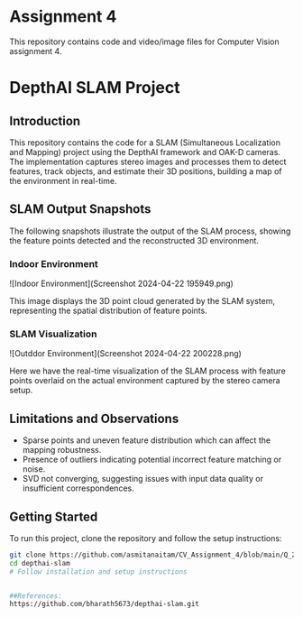# Assignment 4

This repository contains code and video/image files for Computer Vision assignment 4.

# DepthAI SLAM Project

## Introduction

This repository contains the code for a SLAM (Simultaneous Localization and Mapping) project using the DepthAI framework and OAK-D cameras. The implementation captures stereo images and processes them to detect features, track objects, and estimate their 3D positions, building a map of the environment in real-time.

## SLAM Output Snapshots

The following snapshots illustrate the output of the SLAM process, showing the feature points detected and the reconstructed 3D environment.

### Indoor Environment
![Indoor Environment](Screenshot 2024-04-22 195949.png)

This image displays the 3D point cloud generated by the SLAM system, representing the spatial distribution of feature points.

### SLAM Visualization
![Outddor Environment](Screenshot 2024-04-22 200228.png)

Here we have the real-time visualization of the SLAM process with feature points overlaid on the actual environment captured by the stereo camera setup.

## Limitations and Observations

- Sparse points and uneven feature distribution which can affect the mapping robustness.
- Presence of outliers indicating potential incorrect feature matching or noise.
- SVD not converging, suggesting issues with input data quality or insufficient correspondences.


## Getting Started

To run this project, clone the repository and follow the setup instructions:

```bash
git clone https://github.com/asmitanaitam/CV_Assignment_4/blob/main/Q_2_depthai-slam
cd depthai-slam
# Follow installation and setup instructions


##References:
https://github.com/bharath5673/depthai-slam.git




 
 
 
 
 
 
 



